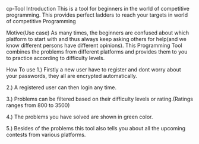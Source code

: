 cp-Tool
Introduction
This is a tool for beginners in the world of competitive programming. This provides perfect ladders to reach your targets in world of competitive Programming

Motive(Use case)
As many times, the beginners are confused about which platform to start with and thus always keep asking others for help(and we know different persons have different opinions). This Programming Tool combines the problems from different platforms and provides them to you to practice according to difficulty levels.

How To use
1.) Firstly a new user have to register and dont worry about your passwords, they all are encrypted automatically.

2.) A registered user can then login any time.

3.) Problems can be filtered based on their difficulty levels or rating.(Ratings ranges from 800 to 3500)

4.) The problems you have solved are shown in green color.

5.) Besides of the problems this tool also tells you about all the upcoming contests from various platforms.
